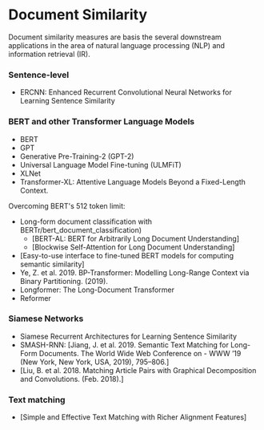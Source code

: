 # Document Similarity 

Document similarity measures are basis the several downstream applications in the area of natural language processing (NLP) and information retrieval (IR). 

### Sentence-level

- ERCNN: Enhanced Recurrent Convolutional Neural Networks for Learning Sentence Similarity 

### BERT and other Transformer Language Models

- BERT 
- GPT 
- Generative Pre-Training-2 (GPT-2) 
- Universal Language Model Fine-tuning (ULMFiT) 
- XLNet
- Transformer-XL: Attentive Language Models Beyond a Fixed-Length Context. 

Overcoming BERT's 512 token limit:

- Long-form document classification with BERTr/bert_document_classification)
  - [BERT-AL: BERT for Arbitrarily Long Document Understanding]
  - [Blockwise Self-Attention for Long Document Understanding]
- [Easy-to-use interface to fine-tuned BERT models for computing semantic similarity]
- Ye, Z. et al. 2019. BP-Transformer: Modelling Long-Range Context via Binary Partitioning. (2019). 
- Longformer: The Long-Document Transformer 
- Reformer

### Siamese Networks

- Siamese Recurrent Architectures for Learning Sentence Similarity
- SMASH-RNN: [Jiang, J. et al. 2019. Semantic Text Matching for Long-Form Documents. The World Wide Web Conference on - WWW ’19 (New York, New York, USA, 2019), 795–806.]
- [Liu, B. et al. 2018. Matching Article Pairs with Graphical Decomposition and Convolutions. (Feb. 2018).]

### Text matching

- [Simple and Effective Text Matching with Richer Alignment Features]
